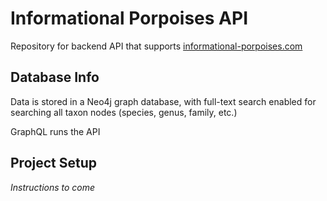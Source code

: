 # Informational Porpoises API
Repository for backend API that supports [informational-porpoises.com](https://informationalporpoises.com)

## Database Info
Data is stored in a Neo4j graph database, with full-text search enabled for searching all taxon nodes (species, genus, family, etc.)

GraphQL runs the API

## Project Setup
_Instructions to come_
